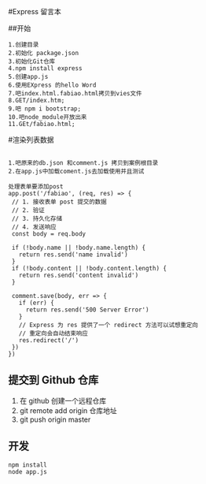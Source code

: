 #Express 留言本

##开始

```
1.创建目录
2.初始化 package.json
3.初始化Git仓库
4.npm install express
5.创建app.js
6.使用EXpress 的hello Word
7.吧index.html.fabiao.html拷贝到vies文件
8.GET/index.htm;
9.吧 npm i bootstrap;  
10.吧node_module开放出来
11.GEt/fabiao.html;
```

#渲染列表数据
 ```

 1.吧原来的db.json 和comment.js 拷贝到案例根目录
 2.在app.js中加载coment.js去加载使用并且测试
 ```


 ```
 处理表单要添加post
 app.post('/fabiao', (req, res) => {
  // 1. 接收表单 post 提交的数据
  // 2. 验证
  // 3. 持久化存储
  // 4. 发送响应
  const body = req.body
  
  if (!body.name || !body.name.length) {
    return res.send('name invalid')
  }
  if (!body.content || !body.content.length) {
    return res.send('content invalid')
  }

  comment.save(body, err => {
    if (err) {
      return res.send('500 Server Error')
    }
    // Express 为 res 提供了一个 redirect 方法可以试想重定向
    // 重定向会自动结束响应
    res.redirect('/')
  })
})
```
## 提交到 Github 仓库

1. 在 github 创建一个远程仓库
2. git remote add origin 仓库地址
3. git push origin master

## 开发

```shell
npm install
node app.js
```
